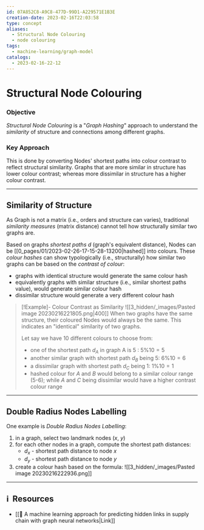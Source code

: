 ```yaml
---
id: 07A852C8-A9C8-477D-99D1-A229571E1B3E
creation-date: 2023-02-16T22:03:58
type: concept
aliases:
  - Structural Node Colouring
  - node colouring
tags:
  - machine-learning/graph-model
catalogs:
  - 2023-02-16-22-12
---
```


# Structural Node Colouring 

### Objective
*Structural Node Colouring* is a "*Graph Hashing*" approach to understand the *similarity* of structure and connections among different graphs.

### Key Approach
This is done by converting Nodes' shortest paths into colour contrast to reflect structural similarity. Graphs that are more similar in structure has lower colour contrast; whereas more dissimilar in structure has a higher colour contrast. 

---
## Similarity of Structure

As Graph is not a matrix (i.e., orders and structure can varies), traditional *similarity measures* (matrix distance) cannot tell how structurally similar two graphs are. 

Based on graphs *shortest paths* $d$ (graph's equivalent distance), Nodes can be [[0_pages/01/2023-02-26-17-15-28-13200|hashed]] into colours. These *colour hashes* can show typologically (i.e., structurally) how similar two graphs can be based on the *contrast of colour*: 
- graphs with identical structure would generate the same colour hash
- equivalently graphs with similar structure (i.e., similar shortest paths value), would generate similar colour hash
- dissimilar structure would generate a very different colour hash

> [!Example]- Colour Contrast as Similarity
> ![[3_hidden/_images/Pasted image 20230216221805.png|400]]
> When two graphs have the same structure, their coloured Nodes would always be the same. This indicates an "identical" similarity of two graphs. 
> 
> Let say we have 10 different colours to choose from: 
> - one of the shortest path $d_A$ in graph A is 5 : $5\%10 = 5$
> - another similar graph with shortest path $d_B$ being 5: $6\%10 = 6$
> - a dissimilar graph with shortest path $d_C$ being 1: $1\%10 = 1$
> - hashed colour for $A$ and $B$ would belong to a similar colour range (5-6); while $A$ and $C$ being dissimilar would have a higher contrast colour range

---
## Double Radius Nodes Labelling 

One example is *Double Radius Nodes Labelling*: 
1. in a graph, select two landmark nodes ($x$, $y$)
2. for each other nodes in a graph, compute the shortest path distances: 
	- $d_x$ - shortest path distance to node $x$
	- $d_y$ - shortest path distance to node $y$
3. create a colour hash based on the formula: 
   ![[3_hidden/_images/Pasted image 20230216222936.png]]

---
## ℹ️  Resources
- [[📕 A machine learning approach for predicting hidden links in supply chain with graph neural networks|Link]]